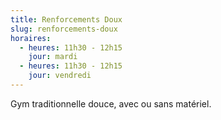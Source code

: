 ```yaml
---
title: Renforcements Doux
slug: renforcements-doux
horaires:
  - heures: 11h30 - 12h15
    jour: mardi
  - heures: 11h30 - 12h15
    jour: vendredi
---
```

Gym traditionnelle douce, avec ou sans matériel.

